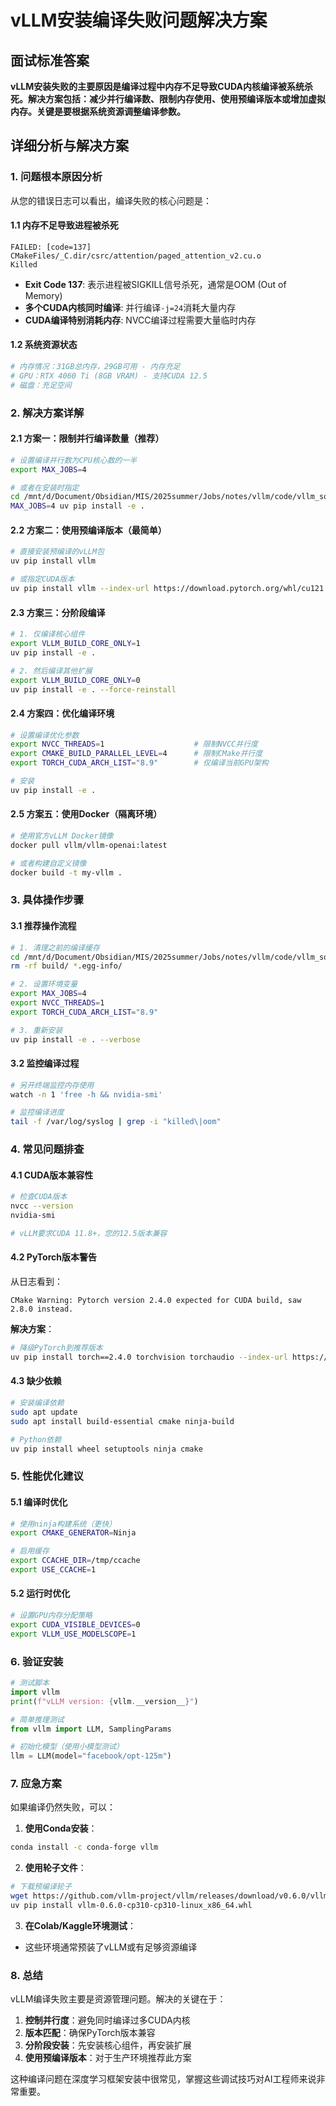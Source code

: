 # vLLM安装编译失败问题解决方案

## 面试标准答案

**vLLM安装失败的主要原因是编译过程中内存不足导致CUDA内核编译被系统杀死。解决方案包括：减少并行编译数、限制内存使用、使用预编译版本或增加虚拟内存。关键是要根据系统资源调整编译参数。**

## 详细分析与解决方案

### 1. 问题根本原因分析

从您的错误日志可以看出，编译失败的核心问题是：

#### 1.1 内存不足导致进程被杀死
```
FAILED: [code=137] CMakeFiles/_C.dir/csrc/attention/paged_attention_v2.cu.o
Killed
```

- **Exit Code 137**: 表示进程被SIGKILL信号杀死，通常是OOM (Out of Memory)
- **多个CUDA内核同时编译**: 并行编译`-j=24`消耗大量内存
- **CUDA编译特别消耗内存**: NVCC编译过程需要大量临时内存

#### 1.2 系统资源状态
```bash
# 内存情况：31GB总内存，29GB可用 - 内存充足
# GPU：RTX 4060 Ti (8GB VRAM) - 支持CUDA 12.5
# 磁盘：充足空间
```

### 2. 解决方案详解

#### 2.1 方案一：限制并行编译数量（推荐）

```bash
# 设置编译并行数为CPU核心数的一半
export MAX_JOBS=4

# 或者在安装时指定
cd /mnt/d/Document/Obsidian/MIS/2025summer/Jobs/notes/vllm/code/vllm_source/vllm
MAX_JOBS=4 uv pip install -e .
```

#### 2.2 方案二：使用预编译版本（最简单）

```bash
# 直接安装预编译的vLLM包
uv pip install vllm

# 或指定CUDA版本
uv pip install vllm --index-url https://download.pytorch.org/whl/cu121
```

#### 2.3 方案三：分阶段编译

```bash
# 1. 仅编译核心组件
export VLLM_BUILD_CORE_ONLY=1
uv pip install -e .

# 2. 然后编译其他扩展
export VLLM_BUILD_CORE_ONLY=0
uv pip install -e . --force-reinstall
```

#### 2.4 方案四：优化编译环境

```bash
# 设置编译优化参数
export NVCC_THREADS=1                    # 限制NVCC并行度
export CMAKE_BUILD_PARALLEL_LEVEL=4      # 限制CMake并行度
export TORCH_CUDA_ARCH_LIST="8.9"        # 仅编译当前GPU架构

# 安装
uv pip install -e .
```

#### 2.5 方案五：使用Docker（隔离环境）

```bash
# 使用官方vLLM Docker镜像
docker pull vllm/vllm-openai:latest

# 或者构建自定义镜像
docker build -t my-vllm .
```

### 3. 具体操作步骤

#### 3.1 推荐操作流程

```bash
# 1. 清理之前的编译缓存
cd /mnt/d/Document/Obsidian/MIS/2025summer/Jobs/notes/vllm/code/vllm_source/vllm
rm -rf build/ *.egg-info/

# 2. 设置环境变量
export MAX_JOBS=4
export NVCC_THREADS=1
export TORCH_CUDA_ARCH_LIST="8.9"

# 3. 重新安装
uv pip install -e . --verbose
```

#### 3.2 监控编译过程

```bash
# 另开终端监控内存使用
watch -n 1 'free -h && nvidia-smi'

# 监控编译进度
tail -f /var/log/syslog | grep -i "killed\|oom"
```

### 4. 常见问题排查

#### 4.1 CUDA版本兼容性

```bash
# 检查CUDA版本
nvcc --version
nvidia-smi

# vLLM要求CUDA 11.8+，您的12.5版本兼容
```

#### 4.2 PyTorch版本警告

从日志看到：
```
CMake Warning: Pytorch version 2.4.0 expected for CUDA build, saw 2.8.0 instead.
```

**解决方案**：
```bash
# 降级PyTorch到推荐版本
uv pip install torch==2.4.0 torchvision torchaudio --index-url https://download.pytorch.org/whl/cu121
```

#### 4.3 缺少依赖

```bash
# 安装编译依赖
sudo apt update
sudo apt install build-essential cmake ninja-build

# Python依赖
uv pip install wheel setuptools ninja cmake
```

### 5. 性能优化建议

#### 5.1 编译时优化

```bash
# 使用ninja构建系统（更快）
export CMAKE_GENERATOR=Ninja

# 启用缓存
export CCACHE_DIR=/tmp/ccache
export USE_CCACHE=1
```

#### 5.2 运行时优化

```bash
# 设置GPU内存分配策略
export CUDA_VISIBLE_DEVICES=0
export VLLM_USE_MODELSCOPE=1
```

### 6. 验证安装

```python
# 测试脚本
import vllm
print(f"vLLM version: {vllm.__version__}")

# 简单推理测试
from vllm import LLM, SamplingParams

# 初始化模型（使用小模型测试）
llm = LLM(model="facebook/opt-125m")
```

### 7. 应急方案

如果编译仍然失败，可以：

1. **使用Conda安装**：
```bash
conda install -c conda-forge vllm
```

2. **使用轮子文件**：
```bash
# 下载预编译轮子
wget https://github.com/vllm-project/vllm/releases/download/v0.6.0/vllm-0.6.0-cp310-cp310-linux_x86_64.whl
uv pip install vllm-0.6.0-cp310-cp310-linux_x86_64.whl
```

3. **在Colab/Kaggle环境测试**：
- 这些环境通常预装了vLLM或有足够资源编译

### 8. 总结

vLLM编译失败主要是资源管理问题。解决的关键在于：

1. **控制并行度**：避免同时编译过多CUDA内核
2. **版本匹配**：确保PyTorch版本兼容
3. **分阶段安装**：先安装核心组件，再安装扩展
4. **使用预编译版本**：对于生产环境推荐此方案

这种编译问题在深度学习框架安装中很常见，掌握这些调试技巧对AI工程师来说非常重要。
